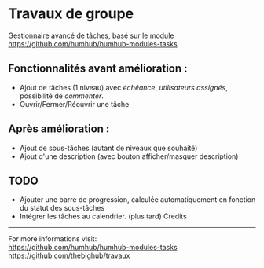 Travaux de groupe
==============

Gestionnaire avancé de tâches, basé sur le module <https://github.com/humhub/humhub-modules-tasks>

Fonctionnalités avant amélioration : 
----------------------------------
- Ajout de tâches (1 niveau) avec _échéance_, _utilisateurs assignés_, possibilité de _commenter_. 
- Ouvrir/Fermer/Réouvrir une tâche  

Après amélioration : 
-------------------
- Ajout de sous-tâches (autant de niveaux que souhaité)
- Ajout d'une description (avec bouton afficher/masquer description)
  
TODO
----
- Ajouter une barre de progression, calculée automatiquement en fonction du statut des sous-tâches
- Intégrer les tâches au calendrier. (plus tard)
Credits
-------
For more  informations visit:  
  <https://github.com/humhub/humhub-modules-tasks>  
  <https://github.com/thebighub/travaux>
